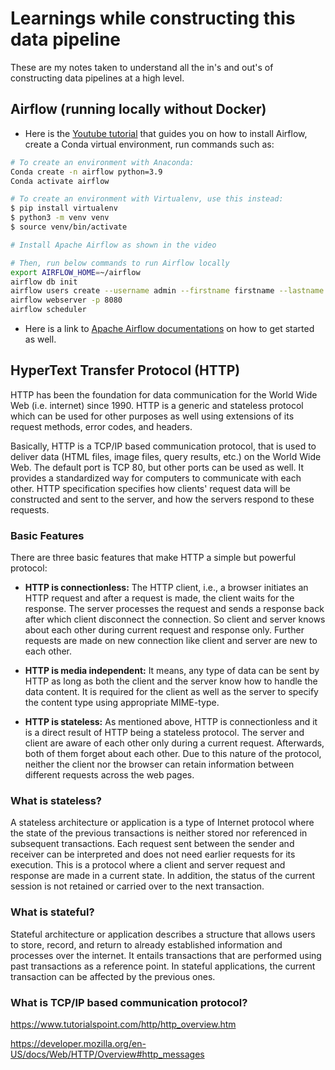 # Learnings while constructing this data pipeline
These are my notes taken to understand all the in's and out's of constructing data pipelines at a high level. 

## Airflow (running locally without Docker)
- Here is the [Youtube tutorial](https://www.youtube.com/watch?v=z7xyNOF8tak&list=PLwFJcsJ61oujAqYpMp1kdUBcPG0sE0QMT&index=2&ab_channel=coder2j) that guides you on how to install Airflow, create a Conda virtual environment, run commands such as:
```bash
# To create an environment with Anaconda:
Conda create -n airflow python=3.9
Conda activate airflow

# To create an environment with Virtualenv, use this instead:
$ pip install virtualenv
$ python3 -m venv venv
$ source venv/bin/activate

# Install Apache Airflow as shown in the video

# Then, run below commands to run Airflow locally
export AIRFLOW_HOME=~/airflow
airflow db init
airflow users create --username admin --firstname firstname --lastname lastname --role Admin --email admin@admin.com
airflow webserver -p 8080
airflow scheduler
```
- Here is a link to [Apache Airflow documentations](https://airflow.apache.org/docs/apache-airflow/stable/start.html) on how to get started as well.
    

## HyperText Transfer Protocol (HTTP) 

HTTP has been the foundation for data communication for the World Wide Web (i.e. internet) since 1990. HTTP is a generic and stateless protocol which can be used for other purposes as well using extensions of its request methods, error codes, and headers.

Basically, HTTP is a TCP/IP based communication protocol, that is used to deliver data (HTML files, image files, query results, etc.) on the World Wide Web. The default port is TCP 80, but other ports can be used as well. It provides a standardized way for computers to communicate with each other. HTTP specification specifies how clients' request data will be constructed and sent to the server, and how the servers respond to these requests.

### Basic Features
There are three basic features that make HTTP a simple but powerful protocol:

- **HTTP is connectionless:** The HTTP client, i.e., a browser initiates an HTTP request and after a request is made, the client waits for the response. The server processes the request and sends a response back after which client disconnect the connection. So client and server knows about each other during current request and response only. Further requests are made on new connection like client and server are new to each other.

- **HTTP is media independent:** It means, any type of data can be sent by HTTP as long as both the client and the server know how to handle the data content. It is required for the client as well as the server to specify the content type using appropriate MIME-type.

- **HTTP is stateless:** As mentioned above, HTTP is connectionless and it is a direct result of HTTP being a stateless protocol. The server and client are aware of each other only during a current request. Afterwards, both of them forget about each other. Due to this nature of the protocol, neither the client nor the browser can retain information between different requests across the web pages.

### What is stateless?

A stateless architecture or application is a type of Internet protocol where the state of the previous transactions is neither stored nor referenced in subsequent transactions. Each request sent between the sender and receiver can be interpreted and does not need earlier requests for its execution. This is a protocol where a client and server request and response are made in a current state. In addition, the status of the current session is not retained or carried over to the next transaction. 


### What is stateful?

Stateful architecture or application describes a structure that allows users to store, record, and return to already established information and processes over the internet. It entails transactions that are performed using past transactions as a reference point. In stateful applications, the current transaction can be affected by the previous ones. 



### What is TCP/IP based communication protocol?


https://www.tutorialspoint.com/http/http_overview.htm

https://developer.mozilla.org/en-US/docs/Web/HTTP/Overview#http_messages




